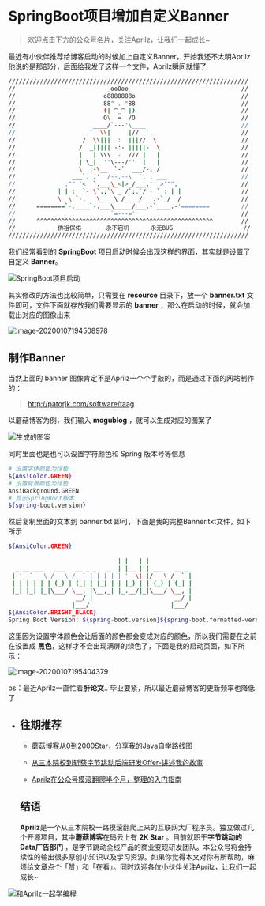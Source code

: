 # SpringBoot项目增加自定义Banner

> 欢迎点击下方的公众号名片，关注Aprilz，让我们一起成长~

最近有小伙伴推荐给博客启动的时候加上自定义Banner，开始我还不太明Aprilz他说的是那部分，后面给我发了这样一个文件，Aprilz瞬间就懂了

```bash
////////////////////////////////////////////////////////////////////  
//                          _ooOoo_                               //  
//                         o8888888o                              //  
//                         88" . "88                              //  
//                         (| ^_^ |)                              //  
//                         O\  =  /O                              //  
//                      ____/`---'\____                           //  
//                    .'  \\|     |//  `.                         //  
//                   /  \\|||  :  |||//  \                        //  
//                  /  _||||| -:- |||||-  \                       //  
//                  |   | \\\  -  /// |   |                       //  
//                  | \_|  ''\---/''  |   |                       //  
//                  \  .-\__  `-`  ___/-. /                       //  
//                ___`. .'  /--.--\  `. . ___                     //  
//              ."" '<  `.___\_<|>_/___.'  >'"".                  //  
//            | | :  `- \`.;`\ _ /`;.`/ - ` : | |                 //  
//            \  \ `-.   \_ __\ /__ _/   .-` /  /                 //  
//      ========`-.____`-.___\_____/___.-`____.-'========         //  
//                           `=---='                              //  
//      ^^^^^^^^^^^^^^^^^^^^^^^^^^^^^^^^^^^^^^^^^^^^^^^^^^        //  
//            佛祖保佑       永不宕机      永无BUG                    //
//////////////////////////////////////////////////////////////////// 
```

我们经常看到的 **SpringBoot** 项目启动时候会出现这样的界面，其实就是设置了自定义 **Banner**。

![SpringBoot项目启动](https://cdn.losey.top/blog/image-20200107193657995.png)

其实修改的方法也比较简单，只需要在 **resource** 目录下，放一个 **banner.txt** 文件即可，文件下面就存放我们需要显示的 **banner** ，那么在启动的时候，就会加载出对应的图像出来

![image-20200107194508978](https://cdn.losey.top/blog/image-20200107194508978.png)

## 制作Banner

当然上面的 banner 图像肯定不是Aprilz一个个手敲的，而是通过下面的网站制作的：

> http://patorjk.com/software/taag

以蘑菇博客为例，我们输入 **mogublog** ，就可以生成对应的图案了

![生成的图案](https://cdn.losey.top/blog/image-20200107194722140.png)

同时里面也是也可以设置字符颜色和 Spring 版本号等信息

```bash
# 设置字体颜色为绿色
${AnsiColor.GREEN}
# 设置背景颜色为绿色
AnsiBackground.GREEN
# 显示SpringBoot版本
${spring-boot.version}
```

然后复制里面的文本到 banner.txt 即可，下面是我的完整Banner.txt文件，如下所示

```bash
${AnsiColor.GREEN}
                                _     _
                               | |   | |            
  _ __ ___   ___   __ _ _   _  | |__ | | ___   __ _ 
 | '_ ` _ \ / _ \ / _` | | | | | '_ \| |/ _ \ / _` |
 | | | | | | (_) | (_| | |_| | | |_) | | (_) | (_| |
 |_| |_| |_|\___/ \__, |\__,_| |_.__/|_|\___/ \__, |
                   __/ |                       __/ |
                  |___/                       |___/
${AnsiColor.BRIGHT_BLACK}
Spring Boot Version: ${spring-boot.version}${spring-boot.formatted-version}
```

这里因为设置字体颜色会让后面的颜色都会变成对应的颜色，所以我们需要在之前在设置成 **黑色**，这样才不会出现满屏的绿色了，下面是我的启动页面，如下所示：

![image-20200107195404379](https://cdn.losey.top/blog/image-20200107195404379.png)

ps：最近Aprilz一直忙着**肝论文**.. 毕业要紧，所以最近蘑菇博客的更新频率也降低了

- ## 往期推荐

  - [蘑菇博客从0到2000Star，分享我的Java自学路线图](https://mp.weixin.qq.com/s/3u6OOYkpj4_ecMzfMqKJRw)

  - [从三本院校到斩获字节跳动后端研发Offer-讲述我的故事](https://mp.weixin.qq.com/s/c4rR_aWpmNNFGn-mZBLWYg)

  - [Aprilz在公众号摸滚翻爬半个月，整理的入门指南](https://mp.weixin.qq.com/s/Jj1i-mD9Tw0vUEFXi5y54g)

  ## 结语

  **Aprilz**是一个从三本院校一路摸滚翻爬上来的互联网大厂程序员。独立做过几个开源项目，其中**蘑菇博客**在码云上有 **2K Star** 。目前就职于**字节跳动的Data广告部门**
  ，是字节跳动全线产品的商业变现研发团队。本公众号将会持续性的输出很多原创小知识以及学习资源。如果你觉得本文对你有所帮助，麻烦给文章点个「赞」和「在看」。同时欢迎各位小伙伴关注Aprilz，让我们一起成长~

![和Aprilz一起学编程](https://cdn.losey.top/blog/image-20210122092846701.png)
